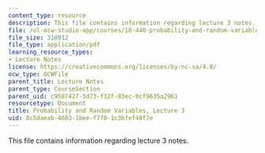 ```yaml
---
content_type: resource
description: This file contains information regarding lecture 3 notes.
file: /ol-ocw-studio-app/courses/18-440-probability-and-random-variables-spring-2014/8c5daeab46031beef7f01c3bfef48f7e_MIT18_440S14_Lecture3.pdf
file_size: 310912
file_type: application/pdf
learning_resource_types:
- Lecture Notes
license: https://creativecommons.org/licenses/by-nc-sa/4.0/
ocw_type: OCWFile
parent_title: Lecture Notes
parent_type: CourseSection
parent_uid: c9587427-5d73-f12f-83ec-0cf9635a2961
resourcetype: Document
title: Probability and Random Variables, Lecture 3
uid: 8c5daeab-4603-1bee-f7f0-1c3bfef48f7e
---
```

This file contains information regarding lecture 3 notes.
